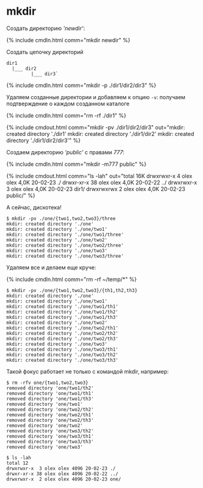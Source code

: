 # mkdir

Создать директорию _'newdir'_:

{% include cmdln.html comm="mkdir newdir" %}

Создать цепочку директорий

```
dir1
  |___ dir2
         |___ dir3`
```

{% include cmdln.html comm="mkdir -p ./dir1/dir2/dir3" %}



Удаляем созданные директории и добавляем к опцию `-v`: получаем подтверждение о каждом созданном каталоге

{% include cmdln.html comm="rm -rf ./dir1" %}

{% include cmdout.html comm="mkdir -pv ./dir1/dir2/dir3"
out="mkdir: created directory './dir1'
mkdir: created directory './dir1/dir2'
mkdir: created directory './dir1/dir2/dir3'" %}


Создаем директорию _'public'_ с правами _777_:

{% include cmdln.html comm="mkdir -m777 public" %}

{% include cmdout.html comm="ls -lah"
out="total 16K
drwxrwxr-x  4 olex olex 4,0K 20-02-23 ./
drwxr-xr-x 38 olex olex 4,0K 20-02-22 ../
drwxrwxr-x  3 olex olex 4,0K 20-02-23 dir1/
drwxrwxrwx  2 olex olex 4,0K 20-02-23 public/" %}

А сейчас, дискотека!

```
$ mkdir -pv ./one/{two1,two2,two3}/three
mkdir: created directory './one'
mkdir: created directory './one/two1'
mkdir: created directory './one/two1/three'
mkdir: created directory './one/two2'
mkdir: created directory './one/two2/three'
mkdir: created directory './one/two3'
mkdir: created directory './one/two3/three'
```

Удаляем все и делаем еще круче:

{% include cmdln.html comm="rm -rf ~/temp/*" %}

```
$ mkdir -pv ./one/{two1,two2,two3}/{th1,th2,th3}
mkdir: created directory './one'
mkdir: created directory './one/two1'
mkdir: created directory './one/two1/th1'
mkdir: created directory './one/two1/th2'
mkdir: created directory './one/two1/th3'
mkdir: created directory './one/two2'
mkdir: created directory './one/two2/th1'
mkdir: created directory './one/two2/th2'
mkdir: created directory './one/two2/th3'
mkdir: created directory './one/two3'
mkdir: created directory './one/two3/th1'
mkdir: created directory './one/two3/th2'
mkdir: created directory './one/two3/th3'
```

Такой фокус работает не только с командой mkdir, например:

```
$ rm -rfv one/{two1,two2,two3}
removed directory 'one/two1/th2'
removed directory 'one/two1/th1'
removed directory 'one/two1/th3'
removed directory 'one/two1'
removed directory 'one/two2/th2'
removed directory 'one/two2/th1'
removed directory 'one/two2/th3'
removed directory 'one/two2'
removed directory 'one/two3/th2'
removed directory 'one/two3/th1'
removed directory 'one/two3/th3'
removed directory 'one/two3'

$ ls -lah
total 12
drwxrwxr-x  3 olex olex 4096 20-02-23 ./
drwxr-xr-x 38 olex olex 4096 20-02-22 ../
drwxrwxr-x  2 olex olex 4096 20-02-23 one/
```
